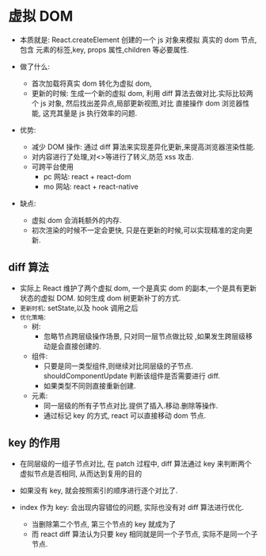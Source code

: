 # 虚拟 DOM

-   本质就是: React.createElement 创建的一个 js 对象来模拟 真实的 dom 节点, 包含 元素的标签,key, props 属性,children 等必要属性.
-   做了什么:

    -   首次加载将真实 dom 转化为虚拟 dom,
    -   更新的时候: 生成一个新的虚拟 dom, 利用 diff 算法去做对比.实际比较两个 js 对象, 然后找出差异点,局部更新视图,对比 直接操作 dom 浏览器性能, 这充其量是 js 执行效率的问题.

-   优势:

    -   减少 DOM 操作: 通过 diff 算法来实现差异化更新,来提高浏览器渲染性能.
    -   对内容进行了处理,对<>等进行了转义,防范 xss 攻击.
    -   可跨平台使用
        -   pc 网站: react + react-dom
        -   mo 网站: react + react-native

-   缺点:
    -   虚拟 dom 会消耗额外的内存.
    -   初次渲染的时候不一定会更快, 只是在更新的时候,可以实现精准的定向更新.

## diff 算法

-   实际上 React 维护了两个虚拟 dom, 一个是真实 dom 的副本,一个是具有更新状态的虚拟 DOM. 如何生成 dom 树更新补丁的方式.
-   `更新时机`: setState,以及 hook 调用之后
-   `优化策略`:
    -   树:
        -   忽略节点跨层级操作场景, 只对同一层节点做比较 ,如果发生跨层级移动是会直接创建的.
    -   组件:
        -   只要是同一类型组件,则继续对比同层级的子节点. shouldComponentUpdate 判断该组件是否需要进行 diff.
        -   如果类型不同则直接重新创建.
    -   元素:
        -   同一层级的所有子节点对比.提供了插入.移动.删除等操作.
        -   通过标记 key 的方式, react 可以直接移动 dom 节点.

## key 的作用

-   在同层级的一组子节点对比, 在 patch 过程中, diff 算法通过 key 来判断两个虚拟节点是否相同, 从而达到复用的目的
-   如果没有 key, 就会按照索引的顺序进行逐个对比了.

-   index 作为 key: 会出现内容错位的问题, 实际也没有对 diff 算法进行优化.
    -   当删除第二个节点, 第三个节点的 key 就成为了
    -   而 react diff 算法认为只要 key 相同就是同一个子节点, 实际不是同一个子节点.

